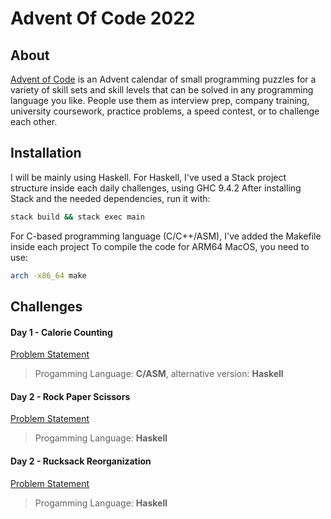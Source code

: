 # Advent Of Code 2022

## About

[Advent of Code](https://adventofcode.com/2022/about) is an Advent calendar of small programming puzzles for a variety of skill sets and skill levels that can be solved in any programming language you like. People use them as interview prep, company training, university coursework, practice problems, a speed contest, or to challenge each other.

## Installation

I will be mainly using Haskell.
For Haskell, I've used a Stack project structure inside each daily challenges, using GHC 9.4.2
After installing Stack and the needed dependencies, run it with:

```bash
stack build && stack exec main
```

For C-based programming language (C/C++/ASM), I've added the Makefile inside each project
To compile the code for ARM64 MacOS, you need to use:

```bash
arch -x86_64 make
```


## Challenges

#### Day 1 - Calorie Counting
[Problem Statement](https://adventofcode.com/2022/day/1)
> Progamming Language: **C/ASM**,
> alternative version: **Haskell**

#### Day 2 - Rock Paper Scissors
[Problem Statement](https://adventofcode.com/2022/day/2)
> Progamming Language: **Haskell**

#### Day 2 - Rucksack Reorganization
[Problem Statement](https://adventofcode.com/2022/day/3)
> Progamming Language: **Haskell**